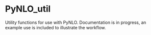 # PyNLO_util
Utility functions for use with PyNLO. Documentation is in progress, an example use is included to illustrate the workflow.
